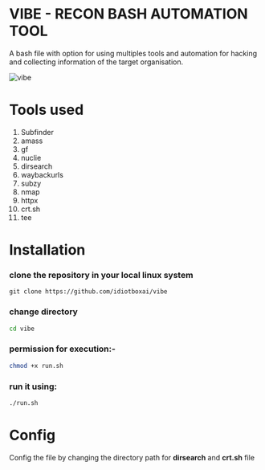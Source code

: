 # VIBE - RECON BASH AUTOMATION TOOL
A bash file with option for using multiples tools and automation for hacking and collecting information of the target organisation.

<!--![image](https://github.com/idiotboxai/vibe/assets/83394182/a8a236c7-d45f-48cf-9bcd-fb2e364e21ea)-->


![vibe](https://github.com/idiotboxai/vibe/assets/83394182/e092e63e-b1a1-4838-99a8-708523b6c98b)


# Tools used
1) Subfinder
2) amass
3) gf
4) nuclie
5) dirsearch
6) waybackurls
7) subzy
8) nmap
9) httpx
10) crt.sh
11) tee
    

# Installation

### clone the repository in your local linux system <br>

```git
git clone https://github.com/idiotboxai/vibe
```
### change directory
```bash
cd vibe
```
### permission for execution:-
```bash
chmod +x run.sh
```
### run it using:
```bash
./run.sh
```

# Config 
Config the file by changing the directory path for <b>dirsearch</b> and <b>crt.sh</b> file



